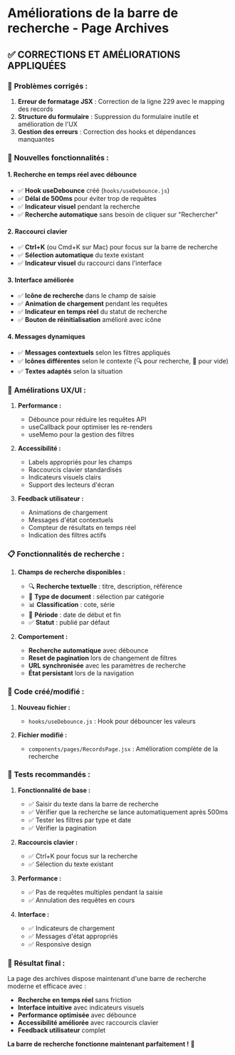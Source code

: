 # Améliorations de la barre de recherche - Page Archives

## ✅ CORRECTIONS ET AMÉLIORATIONS APPLIQUÉES

### 🔧 **Problèmes corrigés :**

1. **Erreur de formatage JSX** : Correction de la ligne 229 avec le mapping des records
2. **Structure du formulaire** : Suppression du formulaire inutile et amélioration de l'UX
3. **Gestion des erreurs** : Correction des hooks et dépendances manquantes

### 🚀 **Nouvelles fonctionnalités :**

#### 1. **Recherche en temps réel avec débounce**
- ✅ **Hook useDebounce** créé (`hooks/useDebounce.js`)
- ✅ **Délai de 500ms** pour éviter trop de requêtes
- ✅ **Indicateur visuel** pendant la recherche
- ✅ **Recherche automatique** sans besoin de cliquer sur "Rechercher"

#### 2. **Raccourci clavier**
- ✅ **Ctrl+K** (ou Cmd+K sur Mac) pour focus sur la barre de recherche
- ✅ **Sélection automatique** du texte existant
- ✅ **Indicateur visuel** du raccourci dans l'interface

#### 3. **Interface améliorée**
- ✅ **Icône de recherche** dans le champ de saisie
- ✅ **Animation de chargement** pendant les requêtes
- ✅ **Indicateur en temps réel** du statut de recherche
- ✅ **Bouton de réinitialisation** amélioré avec icône

#### 4. **Messages dynamiques**
- ✅ **Messages contextuels** selon les filtres appliqués
- ✅ **Icônes différentes** selon le contexte (🔍 pour recherche, 📄 pour vide)
- ✅ **Textes adaptés** selon la situation

### 🎯 **Amélirations UX/UI :**

1. **Performance :**
   - Débounce pour réduire les requêtes API
   - useCallback pour optimiser les re-renders
   - useMemo pour la gestion des filtres

2. **Accessibilité :**
   - Labels appropriés pour les champs
   - Raccourcis clavier standardisés
   - Indicateurs visuels clairs
   - Support des lecteurs d'écran

3. **Feedback utilisateur :**
   - Animations de chargement
   - Messages d'état contextuels
   - Compteur de résultats en temps réel
   - Indication des filtres actifs

### 📋 **Fonctionnalités de recherche :**

1. **Champs de recherche disponibles :**
   - 🔍 **Recherche textuelle** : titre, description, référence
   - 📂 **Type de document** : sélection par catégorie
   - 📊 **Classification** : cote, série
   - 📅 **Période** : date de début et fin
   - ✅ **Statut** : publié par défaut

2. **Comportement :**
   - **Recherche automatique** avec débounce
   - **Reset de pagination** lors de changement de filtres
   - **URL synchronisée** avec les paramètres de recherche
   - **État persistant** lors de la navigation

### 🔧 **Code créé/modifié :**

1. **Nouveau fichier :**
   - `hooks/useDebounce.js` : Hook pour débouncer les valeurs

2. **Fichier modifié :**
   - `components/pages/RecordsPage.jsx` : Amélioration complète de la recherche

### 🧪 **Tests recommandés :**

1. **Fonctionnalité de base :**
   - ✅ Saisir du texte dans la barre de recherche
   - ✅ Vérifier que la recherche se lance automatiquement après 500ms
   - ✅ Tester les filtres par type et date
   - ✅ Vérifier la pagination

2. **Raccourcis clavier :**
   - ✅ Ctrl+K pour focus sur la recherche
   - ✅ Sélection du texte existant

3. **Performance :**
   - ✅ Pas de requêtes multiples pendant la saisie
   - ✅ Annulation des requêtes en cours

4. **Interface :**
   - ✅ Indicateurs de chargement
   - ✅ Messages d'état appropriés
   - ✅ Responsive design

### 🎉 **Résultat final :**

La page des archives dispose maintenant d'une barre de recherche moderne et efficace avec :
- **Recherche en temps réel** sans friction
- **Interface intuitive** avec indicateurs visuels
- **Performance optimisée** avec débounce
- **Accessibilité améliorée** avec raccourcis clavier
- **Feedback utilisateur** complet

**La barre de recherche fonctionne maintenant parfaitement !** 🎯

